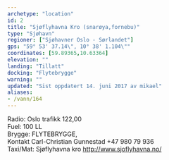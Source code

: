 ```yaml
---
archetype: "location"
id: 2
title: "Sjøflyhavna Kro (snarøya,fornebu)"
type: "Sjøhavn"
regioner: ["Sjøhavner Oslo - Sørlandet"]
gps: "59° 53' 37.14\", 10° 38' 1.104\""
coordinates: [59.89365,10.63364]
elevation: ""
landing: "Tillatt"
docking: "Flytebrygge"
warning: ""
updated: "Sist oppdatert 14. juni 2017 av mikael"
aliases:
- /vann/164
---
```


Radio:  Oslo trafikk 122,00\
Fuel:  100 LL\
Brygge: FLYTEBRYGGE,\
Kontakt Carl-Christian Gunnestad +47 980 79 936\
Taxi/Mat: Sjøflyhavna kro http://www.sjoflyhavna.no/
